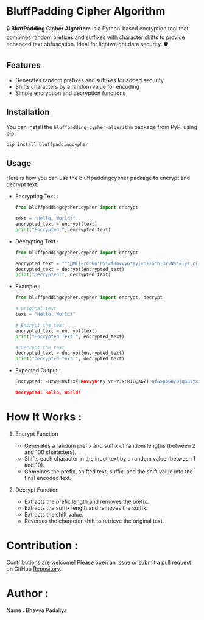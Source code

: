 # BluffPadding Cipher Algorithm

🔒 **BluffPadding Cipher Algorithm** is a Python-based encryption tool that combines random prefixes and suffixes with character shifts to provide enhanced text obfuscation. Ideal for lightweight data security. 🛡️

## Features

- Generates random prefixes and suffixes for added security
- Shifts characters by a random value for encoding
- Simple encryption and decryption functions

## Installation

You can install the `bluffpadding-cypher-algorithm` package from PyPI using pip:

```sh
pip install bluffpaddingcypher
```

## Usage

Here is how you can use the bluffpaddingcypher package to encrypt and decrypt text:

- Encrypting Text :

    ```python
    from bluffpaddingcypher.cypher import encrypt

    text = "Hello, World!"
    encrypted_text = encrypt(text)
    print("Encrypted:", encrypted_text)
    ```
- Decrypting Text : 

    ```python
    from bluffpaddingcypher.cypher import decrypt

    encrypted_text = """MI{~rCb6o'PS\ZfRovvy6*ay|vn+)S'h,3YvNs*=]yz,c{]SWeC5^.:syM|Xt}^$I(G9%W:NL]b?VTLZ+-OY3_$},Lf?*p<=L5F0T6S~'Bkhv82S"""  # Use the output from the encryption step
    decrypted_text = decrypt(encrypted_text)
    print("Decrypted:", decrypted_text)
    ```

- Example : 

    ```python
    from bluffpaddingcypher.cypher import encrypt, decrypt

    # Original text
    text = "Hello, World!"

    # Encrypt the text
    encrypted_text = encrypt(text)
    print("Encrypted Text:", encrypted_text)

    # Decrypt the text
    decrypted_text = decrypt(encrypted_text)
    print("Decrypted Text:", decrypted_text)
    ```

- Expected Output : 

    ```python
    Encrypted: =Hzw@<UXf!x{9Rovvy6*ay|vn+VJx!RIG@XGZ)'af&>pbG8/O|q6B$YxP"\nP*fbI)/xUd$pf!do2

    Decrypted: Hello, World!
    ```

# How It Works :

1. Encrypt Function

    - Generates a random prefix and suffix of random lengths (between 2 and 100 characters).
    - Shifts each character in the input text by a random value (between 1 and 10).
    - Combines the prefix, shifted text, suffix, and the shift value into the final encoded text.

2. Decrypt Function

    - Extracts the prefix length and removes the prefix.
    - Extracts the suffix length and removes the suffix.
    - Extracts the shift value.
    - Reverses the character shift to retrieve the original text.

# Contribution : 

Contributions are welcome! Please open an issue or submit a pull request on GitHub [Repository](https://github.com/neuqs90/bluffpadding-cypher-algorithm.git).

# Author : 

Name : Bhavya Padaliya